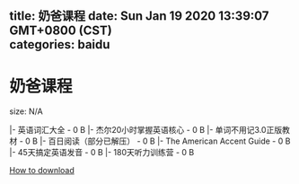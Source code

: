 
title: 奶爸课程
date: Sun Jan 19 2020 13:39:07 GMT+0800 (CST)    
categories: baidu
---

# 奶爸课程
size: N/A
 
 
|- 英语词汇大全 - 0 B
|- 杰尔20小时掌握英语核心 - 0 B
|- 单词不用记3.0正版教材 - 0 B
|- 百日阅读（部分已解压） - 0 B
|- The American Accent Guide - 0 B
|- 45天搞定英语发音 - 0 B
|- 180天听力训练营 - 0 B

[How to download](https://bpcam.bemobtrk.com/go/2ceec3aa-1ca2-46d6-b9ff-aaa5c184517c?jno=2052)